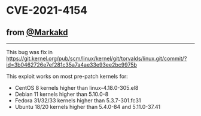 # CVE-2021-4154
## from [@Markakd](https://github.com/Markakd/CVE-2021-4154)
----
This bug was fix in https://git.kernel.org/pub/scm/linux/kernel/git/torvalds/linux.git/commit/?id=3b0462726e7ef281c35a7a4ae33e93ee2bc9975b

This exploit works on most pre-patch kernels for:

* CentOS 8 kernels higher than linux-4.18.0-305.el8
* Debian 11 kernels higher than 5.10.0-8
* Fedora 31/32/33 kernels higher than 5.3.7-301.fc31
* Ubuntu 18/20 kernels higher than 5.4.0-84 and 5.11.0-37.41
